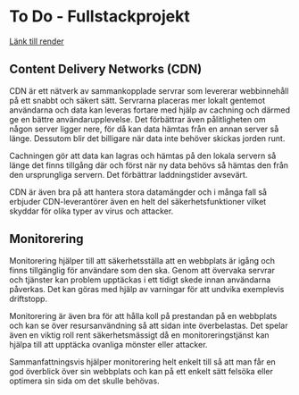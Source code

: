# To Do - Fullstackprojekt

[Länk till render](https://to-do-2j4r.onrender.com/#)

## Content Delivery Networks (CDN)

CDN är ett nätverk av sammankopplade servrar som levererar webbinnehåll på ett snabbt och säkert sätt. Servrarna placeras mer lokalt gentemot användarna och data kan leveras fortare med hjälp av cachning och därmed ge en bättre användarupplevelse. Det förbättrar även pålitligheten om någon server ligger nere, för då kan data hämtas från en annan server så länge. Dessutom blir det billigare när data inte behöver skickas jorden runt.

Cachningen gör att data kan lagras och hämtas på den lokala servern så länge det finns tillgång där och först när ny data behövs så hämtas den från den ursprungliga servern. Det förbättrar laddningstider avsevärt.

CDN är även bra på att hantera stora datamängder och i många fall så erbjuder CDN-leverantörer även en helt del säkerhetsfunktioner vilket skyddar för olika typer av virus och attacker.

## Monitorering

Monitorering hjälper till att säkerhetsställa att en webbplats är igång och finns tillgänglig för användare som den ska. Genom att övervaka servrar och tjänster kan problem upptäckas i ett tidigt skede innan användarna påverkas. Det kan göras med hjälp av varningar för att undvika exemplevis driftstopp.

Monitorering är även bra för att hålla koll på prestandan på en webbplats och kan se över resursanvändning så att sidan inte överbelastas. Det spelar även en viktig roll rent säkerhetsmässigt då en monitoreringstjänst kan hjälpa till att upptäcka ovanliga mönster eller attacker.

Sammanfattningsvis hjälper monitorering helt enkelt till så att man får en god överblick över sin webbplats och kan på ett enkelt sätt felsöka eller optimera sin sida om det skulle behövas.
